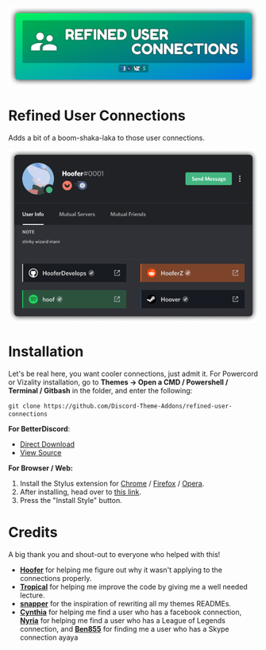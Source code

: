 ![Banner](./assets/banner.png)

# Refined User Connections
Adds a bit of a boom-shaka-laka to those user connections.

![Preview](./screenshots/preview.png)

# Installation 
Let's be real here, you want cooler connections, just admit it. For Powercord or Vizality installation, go to **Themes -> Open a CMD / Powershell / Terminal / Gitbash** in the folder, and enter the following:
```
git clone https://github.com/Discord-Theme-Addons/refined-user-connections
```

**For BetterDiscord**:
- [Direct Download](https://betterdiscord.net/ghdl?id=3544)
- [View Source](https://raw.githack.com/Discord-Theme-Addons/refined-user-connections/main/src/support/RefinedUserConections.theme.css)

**For Browser / Web:**
1. Install the Stylus extension for [Chrome](https://chrome.google.com/webstore/detail/stylus/clngdbkpkpeebahjckkjfobafhncgmne) / [Firefox](https://addons.mozilla.org/en-US/firefox/addon/styl-us/) / [Opera](https://github.com/openstyles/stylus/wiki/Opera,-Outdated-Stylus).
2. After installing, head over to [this link](https://raw.githack.com/Discord-Theme-Addons/refined-user-connections/main/src/support/RefinedUserConections.user.css).
3. Press the "Install Style" button.

# Credits
A big thank you and shout-out to everyone who helped with this!
- **[Hoofer](https://github.com/HooferDevelops)** for helping me figure out why it wasn't applying to the connections properly.
- **[Tropical](https://github.com/Tropix126)** for helping me improve the code by giving me a well needed lecture.
- **[snapper](https://github.com/snappercord/)** for the inspiration of rewriting all my themes READMEs.
- **[Cynthia](https://github.com/cyyynthia)** for helping me find a user who has a facebook connection, **[Nyria](https://github.com/NYRI4)** for helping me find a user who has a League of Legends connection, and **[Ben855](https://github.com/BenSegal855)** for finding me a user who has a Skype connection
ayaya
